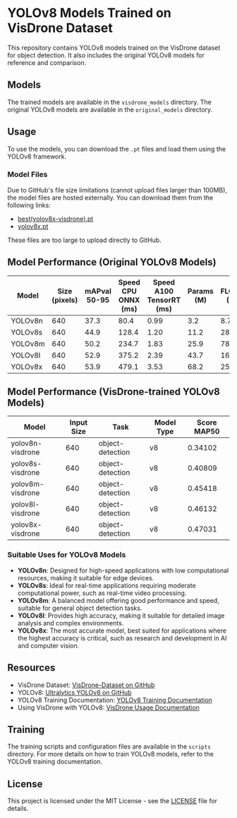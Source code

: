 # YOLOv8 Models Trained on VisDrone Dataset

This repository contains YOLOv8 models trained on the VisDrone dataset for object detection. It also includes the original YOLOv8 models for reference and comparison.

## Models

The trained models are available in the `visdrone_models` directory. The original YOLOv8 models are available in the `original_models` directory.

## Usage

To use the models, you can download the `.pt` files and load them using the YOLOv8 framework.

### Model Files

Due to GitHub's file size limitations (cannot upload files larger than 100MB), the model files are hosted externally. You can download them from the following links:

- [best(yolov8x-visdrone).pt](https://drive.google.com/file/d/1unATgOABLt1C7RCQ_npGeksXX-jS4vjH/view?usp=sharing)
- [yolov8x.pt](https://drive.google.com/file/d/1uGpYq6hvWmyFP5QuVEixAFHnjO8NBRiU/view?usp=sharing)

These files are too large to upload directly to GitHub.

## Model Performance (Original YOLOv8 Models)

| Model  | Size (pixels) | mAPval 50-95 | Speed CPU ONNX (ms) | Speed A100 TensorRT (ms) | Params (M) | FLOPs (B) |
|--------|---------------|--------------|---------------------|--------------------------|------------|-----------|
| YOLOv8n | 640           | 37.3         | 80.4                | 0.99                     | 3.2        | 8.7       |
| YOLOv8s | 640           | 44.9         | 128.4               | 1.20                     | 11.2       | 28.6      |
| YOLOv8m | 640           | 50.2         | 234.7               | 1.83                     | 25.9       | 78.9      |
| YOLOv8l | 640           | 52.9         | 375.2               | 2.39                     | 43.7       | 165.2     |
| YOLOv8x | 640           | 53.9         | 479.1               | 3.53                     | 68.2       | 257.8     |

## Model Performance (VisDrone-trained YOLOv8 Models)

| Model  | Input Size | Task              | Model Type | Score MAP50 |
|--------|------------|-------------------|------------|-------------|
| yolov8n-visdrone | 640    | object-detection | v8         | 0.34102     |
| yolov8s-visdrone | 640    | object-detection | v8         | 0.40809     |
| yolov8m-visdrone | 640    | object-detection | v8         | 0.45418     |
| yolov8l-visdrone | 640    | object-detection | v8         | 0.46132     |
| yolov8x-visdrone | 640    | object-detection | v8         | 0.47031     |

### Suitable Uses for YOLOv8 Models

- **YOLOv8n**: Designed for high-speed applications with low computational resources, making it suitable for edge devices.
- **YOLOv8s**: Ideal for real-time applications requiring moderate computational power, such as real-time video processing.
- **YOLOv8m**: A balanced model offering good performance and speed, suitable for general object detection tasks.
- **YOLOv8l**: Provides high accuracy, making it suitable for detailed image analysis and complex environments.
- **YOLOv8x**: The most accurate model, best suited for applications where the highest accuracy is critical, such as research and development in AI and computer vision.

## Resources

- VisDrone Dataset: [VisDrone-Dataset on GitHub](https://github.com/VisDrone/VisDrone-Dataset)
- YOLOv8: [Ultralytics YOLOv8 on GitHub](https://github.com/ultralytics/ultralytics)
- YOLOv8 Training Documentation: [YOLOv8 Training Documentation](https://docs.ultralytics.com/modes/train/#key-features-of-train-mode)
- Using VisDrone with YOLOv8: [VisDrone Usage Documentation](https://docs.ultralytics.com/datasets/detect/visdrone/#usage)

## Training

The training scripts and configuration files are available in the `scripts` directory. For more details on how to train YOLOv8 models, refer to the YOLOv8 training documentation.

## License

This project is licensed under the MIT License - see the [LICENSE](LICENSE) file for details.
